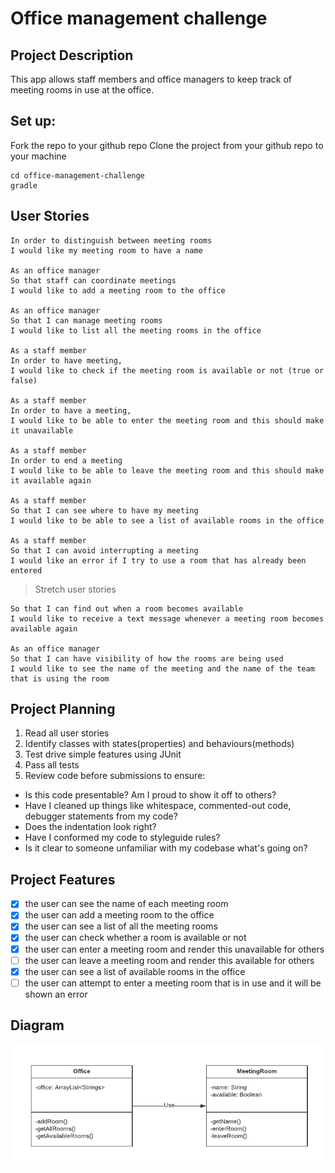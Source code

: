 # Office management challenge

## Project Description
This app allows staff members and office managers to keep track of meeting rooms in use at the office.

## Set up:
Fork the repo to your github repo
Clone the project from your github repo to your machine
```
cd office-management-challenge
gradle
```

## User Stories
```As a staff member
In order to distinguish between meeting rooms
I would like my meeting room to have a name

As an office manager
So that staff can coordinate meetings
I would like to add a meeting room to the office

As an office manager
So that I can manage meeting rooms
I would like to list all the meeting rooms in the office

As a staff member
In order to have meeting,
I would like to check if the meeting room is available or not (true or false)

As a staff member
In order to have a meeting,
I would like to be able to enter the meeting room and this should make it unavailable

As a staff member
In order to end a meeting
I would like to be able to leave the meeting room and this should make it available again

As a staff member
So that I can see where to have my meeting
I would like to be able to see a list of available rooms in the office

As a staff member
So that I can avoid interrupting a meeting
I would like an error if I try to use a room that has already been entered
```

> Stretch user stories
```As an office manager
So that I can find out when a room becomes available
I would like to receive a text message whenever a meeting room becomes available again

As an office manager
So that I can have visibility of how the rooms are being used
I would like to see the name of the meeting and the name of the team that is using the room
```

## Project Planning

1. Read all user stories
2. Identify classes with states(properties) and behaviours(methods)
3. Test drive simple features using JUnit
4. Pass all tests
5. Review code before submissions to ensure:

- Is this code presentable? Am I proud to show it off to others?
- Have I cleaned up things like whitespace, commented-out code, debugger statements from my code?
- Does the indentation look right?
- Have I conformed my code to styleguide rules?
- Is it clear to someone unfamiliar with my codebase what's going on?


## Project Features

- [x] the user can see the name of each meeting room
- [x] the user can add a meeting room to the office
- [x] the user can see a list of all the meeting rooms
- [x] the user can check whether a room is available or not
- [x] the user can enter a meeting room and render this unavailable for others
- [ ] the user can leave a meeting room and render this available for others
- [x] the user can see a list of available rooms in the office
- [ ] the user can attempt to enter a meeting room that is in use and it will be shown an error

## Diagram

![Diagram](https://github.com/delexii/office-management-app/blob/6ca6efeb5f9c8dd962d1252de8176f19c30aba17/app/public/UML%20Diagram.png)
